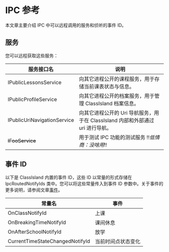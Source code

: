 # IPC 参考

本文章主要介绍 IPC 中可以远程调用的服务和侦听的事件 ID。

## 服务

您可以远程获取这些服务：

| 服务接口名 | 说明 |
| --- | --- |
| IPublicLessonsService | 向其它进程公开的课程服务，用于存储当前课表状态与信息。 |
| IPublicProfileService | 向其它进程公开的档案服务，用于管理 ClassIsland 档案信息。 |
| IPublicUriNavigationService | 向其它进程公开的 Uri 导航服务，用于在 ClassIsland 内部和外部通过 uri 进行导航。 |
| ~~IFooService~~ | 用于测试 IPC 功能的测试服务 !!_低情商：没啥用_!! | 

## 事件 ID

以下是 ClassIsland 内置的事件 ID，这些 ID 以常量的形式存储在 IpcRoutedNotifyIds 类中。您可以将这些常量传入到事件 ID 参数中。关于事件的更多说明，请参阅文章[事件](../events.md)。

| 常量名 | 事件 |
| --- | --- |
| OnClassNotifyId | 上课 |
| OnBreakingTimeNotifyId | 课间休息 |
| OnAfterSchoolNotifyId | 放学 |
| CurrentTimeStateChangedNotifyId | 当前时间点状态变化 |
